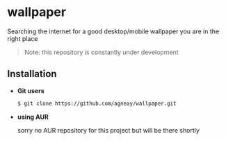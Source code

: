 # wallpaper
Searching the internet for a good desktop/mobile wallpaper you are in the right place



> Note: this repository is constantly under development 

## Installation

+ **Git users**

  ```bash
  $ git clone https://github.com/agneay/wallpaper.git 

+ **using AUR**

  sorry no AUR repository for this project but will be there shortly
